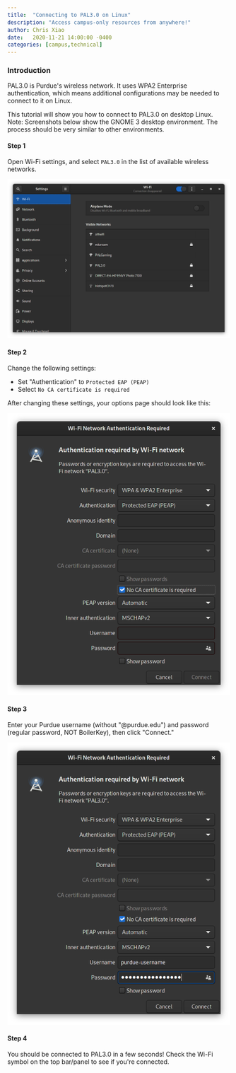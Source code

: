 ```yaml
---
title:  "Connecting to PAL3.0 on Linux"
description: "Access campus-only resources from anywhere!"
author: Chris Xiao
date:   2020-11-21 14:00:00 -0400
categories: [campus,technical]
---
```


### Introduction

PAL3.0 is Purdue's wireless network. It uses WPA2 Enterprise authentication, which means additional configurations may be needed to connect to it on Linux.

This tutorial will show you how to connect to PAL3.0 on desktop Linux. Note: Screenshots below show the GNOME 3 desktop environment. The process should be very similar to other environments.

#### Step 1

Open Wi-Fi settings, and select `PAL3.0` in the list of available wireless networks.

![Wi-Fi Settings](/assets/images/wiki/connect-pal3.0-linux/step1.png)

#### Step 2

Change the following settings:

- Set "Authentication" to `Protected EAP (PEAP)`
- Select `No CA certificate is required`

After changing these settings, your options page should look like this:

![PAL3.0 Settings](/assets/images/wiki/connect-pal3.0-linux/step2.png)

#### Step 3

Enter your Purdue username (without "@purdue.edu") and password (regular password, NOT BoilerKey), then click "Connect."

![PAL3.0 Completed settings](/assets/images/wiki/connect-pal3.0-linux/step3.png)

#### Step 4

You should be connected to PAL3.0 in a few seconds! Check the Wi-Fi symbol on the top bar/panel to see if you're connected.
